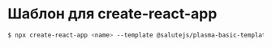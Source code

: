 # Шаблон для create-react-app

```bash
$ npx create-react-app <name> --template @salutejs/plasma-basic-template
```
